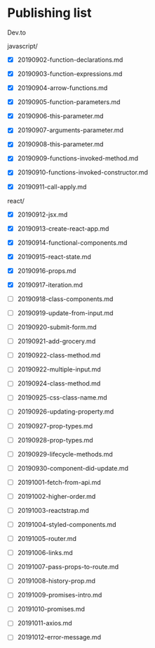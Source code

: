 # Publishing list

Dev.to

javascript/

- [x] 20190902-function-declarations.md
- [x] 20190903-function-expressions.md
- [x] 20190904-arrow-functions.md
- [x] 20190905-function-parameters.md
- [x] 20190906-this-parameter.md
- [x] 20190907-arguments-parameter.md
- [x] 20190908-this-parameter.md
- [x] 20190909-functions-invoked-method.md
- [x] 20190910-functions-invoked-constructor.md
- [x] 20190911-call-apply.md


react/

- [x] 20190912-jsx.md
- [x] 20190913-create-react-app.md
- [x] 20190914-functional-components.md
- [x] 20190915-react-state.md
- [x] 20190916-props.md
- [x] 20190917-iteration.md
- [ ] 20190918-class-components.md
- [ ] 20190919-update-from-input.md
- [ ] 20190920-submit-form.md
- [ ] 20190921-add-grocery.md
- [ ] 20190922-class-method.md
- [ ] 20190922-multiple-input.md
- [ ] 20190924-class-method.md
- [ ] 20190925-css-class-name.md
- [ ] 20190926-updating-property.md
- [ ] 20190927-prop-types.md
- [ ] 20190928-prop-types.md
- [ ] 20190929-lifecycle-methods.md
- [ ] 20190930-component-did-update.md
- [ ] 20191001-fetch-from-api.md
- [ ] 20191002-higher-order.md
- [ ] 20191003-reactstrap.md
- [ ] 20191004-styled-components.md
- [ ] 20191005-router.md
- [ ] 20191006-links.md
- [ ] 20191007-pass-props-to-route.md
- [ ] 20191008-history-prop.md
- [ ] 20191009-promises-intro.md
- [ ] 20191010-promises.md
- [ ] 20191011-axios.md
- [ ] 20191012-error-message.md

